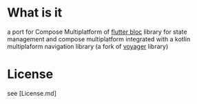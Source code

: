 # What is it
a port  for Compose Multiplatform of [flutter bloc](https://github.com/felangel/bloc) library for state management 
and compose multiplatform integrated with a kotlin multiplaform navigation library
(a fork of [voyager](https://github.com/adrielcafe/voyager) library)

# License
see [License.md]